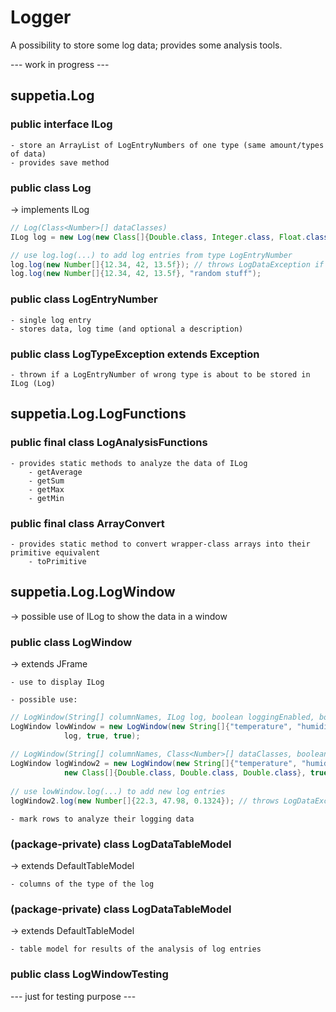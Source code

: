 # Logger

A possibility to store some log data; provides some analysis tools.

--- work in progress ---
## suppetia.Log
### public interface ILog

    - store an ArrayList of LogEntryNumbers of one type (same amount/types of data)
    - provides save method

### public class Log

-> implements ILog

```java
// Log(Class<Number>[] dataClasses)
ILog log = new Log(new Class[]{Double.class, Integer.class, Float.class});

// use log.log(...) to add log entries from type LogEntryNumber
log.log(new Number[]{12.34, 42, 13.5f}); // throws LogDataException if the data classes mismatch
log.log(new Number[]{12.34, 42, 13.5f}, "random stuff");
```

### public class LogEntryNumber

    - single log entry
    - stores data, log time (and optional a description)

### public class LogTypeException extends Exception

    - thrown if a LogEntryNumber of wrong type is about to be stored in ILog (Log)

## suppetia.Log.LogFunctions
### public final class LogAnalysisFunctions

    - provides static methods to analyze the data of ILog
        - getAverage
        - getSum
        - getMax
        - getMin

### public final class ArrayConvert

    - provides static method to convert wrapper-class arrays into their primitive equivalent
        - toPrimitive

## suppetia.Log.LogWindow
-> possible use of ILog to show the data in a window

### public class LogWindow
-> extends JFrame

    - use to display ILog

    - possible use:

```java
// LogWindow(String[] columnNames, ILog log, boolean loggingEnabled, boolean saveOnClose)
LogWindow lowWindow = new LogWindow(new String[]{"temperature", "humidity", "brightness"},
			log, true, true);
						
// LogWindow(String[] columnNames, Class<Number>[] dataClasses, boolean loggingEnabled)
LogWindow logWindow2 = new LogWindow(new String[]{"temperature", "humidity", "brightness"},
			new Class[]{Double.class, Double.class, Double.class}, true);
						
// use lowWindow.log(...) to add new log entries
logWindow2.log(new Number[]{22.3, 47.98, 0.1324}); // throws LogDataException if the data classes mismatch
```
    - mark rows to analyze their logging data
    
### (package-private) class LogDataTableModel
-> extends DefaultTableModel

    - columns of the type of the log

### (package-private) class LogDataTableModel

-> extends DefaultTableModel

    - table model for results of the analysis of log entries

### public class LogWindowTesting

--- just for testing purpose ---
